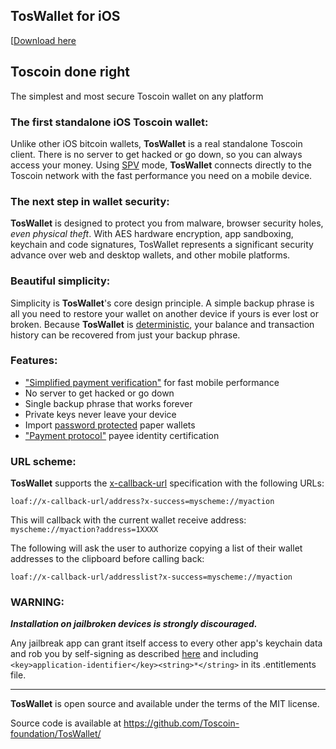 TosWallet for iOS
----------------------------------

[[Download here](http://toswallet.tosblock.com/download/)

## Toscoin done right

The simplest and most secure Toscoin wallet on any platform

### The first standalone iOS Toscoin wallet:

Unlike other iOS bitcoin wallets, **TosWallet** is a real standalone Toscoin client. There is no server to get hacked or go down, so you can always access your money. Using [SPV](https://en.bitcoin.it/wiki/Thin_Client_Security#Header-Only_Clients) mode, **TosWallet** connects directly to the Toscoin network with the fast performance you need on a mobile device.

### The next step in wallet security:

**TosWallet** is designed to protect you from malware, browser security holes, *even physical theft*. With AES hardware encryption, app sandboxing, keychain and code signatures, TosWallet represents a significant security advance over web and desktop wallets, and other mobile platforms.

### Beautiful simplicity:

Simplicity is **TosWallet**'s core design principle. A simple backup phrase is all you need to restore your wallet on another device if yours is ever lost or broken.  Because **TosWallet** is [deterministic](https://github.com/bitcoin/bips/blob/master/bip-0032.mediawiki), your balance and transaction history can be recovered from just your backup phrase.

### Features:

- ["Simplified payment verification"](https://github.com/bitcoin/bips/blob/master/bip-0037.mediawiki) for fast mobile performance
- No server to get hacked or go down
- Single backup phrase that works forever
- Private keys never leave your device
- Import [password protected](https://github.com/bitcoin/bips/blob/master/bip-0038.mediawiki) paper wallets
- ["Payment protocol"](https://github.com/bitcoin/bips/blob/master/bip-0070.mediawiki) payee identity certification

### URL scheme:

**TosWallet** supports the [x-callback-url](http://x-callback-url.com) specification with the following URLs:

```
loaf://x-callback-url/address?x-success=myscheme://myaction
```

This will callback with the current wallet receive address: `myscheme://myaction?address=1XXXX`

The following will ask the user to authorize copying a list of their wallet addresses to the clipboard before calling back:

```
loaf://x-callback-url/addresslist?x-success=myscheme://myaction
```

### WARNING:

***Installation on jailbroken devices is strongly discouraged.***

Any jailbreak app can grant itself access to every other app's keychain data and rob you by self-signing as described [here](http://www.saurik.com/id/8) and including `<key>application-identifier</key><string>*</string>` in its .entitlements file.

---

**TosWallet** is open source and available under the terms of the MIT license.

Source code is available at https://github.com/Toscoin-foundation/TosWallet/
